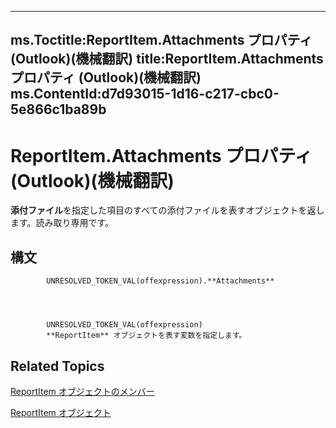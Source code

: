 

---
ms.Toctitle:ReportItem.Attachments プロパティ (Outlook)(機械翻訳)
title:ReportItem.Attachments プロパティ (Outlook)(機械翻訳)
ms.ContentId:d7d93015-1d16-c217-cbc0-5e866c1ba89b
---
# ReportItem.Attachments プロパティ (Outlook)(機械翻訳)




**添付ファイル**を指定した項目のすべての添付ファイルを表すオブジェクトを返します。読み取り専用です。

## 構文

            UNRESOLVED_TOKEN_VAL(offexpression).**Attachments**




            UNRESOLVED_TOKEN_VAL(offexpression)
            **ReportItem** オブジェクトを表す変数を指定します。



## Related Topics

[ReportItem オブジェクトのメンバー](5a5662dd-e969-bbd5-129b-44609ba1cf9f.md)

[ReportItem オブジェクト](16ebe336-72e0-42f6-99d3-edecc3ea284d.md)




